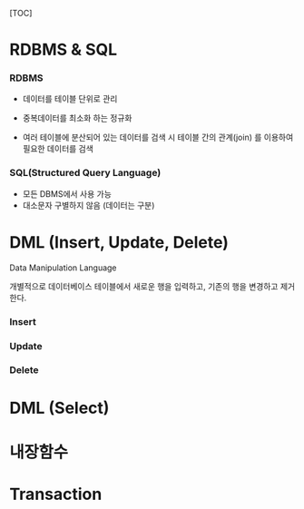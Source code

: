 [TOC]

# RDBMS & SQL

### RDBMS

- 데이터를 테이블 단위로 관리

- 중복데이터를 최소화 하는 정규화
- 여러 테이블에 분산되어 있는 데이터를 검색 시 테이블 간의 관계(join) 를 이용하여 필요한 데이터를 검색

### SQL(Structured Query Language)

- 모든 DBMS에서 사용 가능
- 대소문자 구별하지 않음 (데이터는 구분)



# DML (Insert, Update, Delete)

Data Manipulation Language

개별적으로 데이터베이스 테이블에서 새로운 행을 입력하고, 기존의 행을 변경하고 제거한다.

### Insert 

### Update

### Delete



# DML (Select)

# 내장함수

# Transaction


